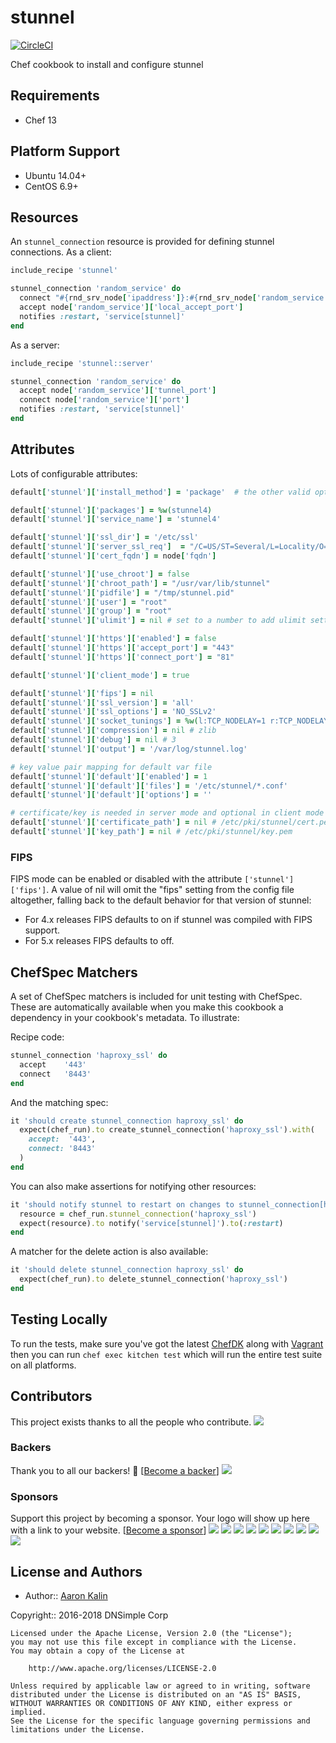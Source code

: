 # stunnel

[![CircleCI](https://circleci.com/gh/sous-chefs/chef-stunnel/tree/master.svg?style=svg)](https://circleci.com/gh/sous-chefs/chef-stunnel/tree/master)

Chef cookbook to install and configure stunnel

## Requirements

* Chef 13

## Platform Support

* Ubuntu 14.04+
* CentOS 6.9+

## Resources

An `stunnel_connection` resource is provided for defining stunnel connections. As a client:

```ruby
include_recipe 'stunnel'

stunnel_connection 'random_service' do
  connect "#{rnd_srv_node['ipaddress']}:#{rnd_srv_node['random_service']['port']}"
  accept node['random_service']['local_accept_port']
  notifies :restart, 'service[stunnel]'
end
```

As a server:

```ruby
include_recipe 'stunnel::server'

stunnel_connection 'random_service' do
  accept node['random_service']['tunnel_port']
  connect node['random_service']['port']
  notifies :restart, 'service[stunnel]'
end
```

## Attributes

Lots of configurable attributes:

```ruby
default['stunnel']['install_method'] = 'package'  # the other valid option is 'source'

default['stunnel']['packages'] = %w(stunnel4)
default['stunnel']['service_name'] = 'stunnel4'

default['stunnel']['ssl_dir'] = '/etc/ssl'
default['stunnel']['server_ssl_req']  = "/C=US/ST=Several/L=Locality/O=Example/OU=Operations/CN=#{node['fqdn']}/emailAddress=root@#{node['fqdn']}"
default['stunnel']['cert_fqdn'] = node['fqdn']

default['stunnel']['use_chroot'] = false
default['stunnel']['chroot_path'] = "/usr/var/lib/stunnel"
default['stunnel']['pidfile'] = "/tmp/stunnel.pid"
default['stunnel']['user'] = "root"
default['stunnel']['group'] = "root"
default['stunnel']['ulimit'] = nil # set to a number to add ulimit setting to init script

default['stunnel']['https']['enabled'] = false
default['stunnel']['https']['accept_port'] = "443"
default['stunnel']['https']['connect_port'] = "81"

default['stunnel']['client_mode'] = true

default['stunnel']['fips'] = nil
default['stunnel']['ssl_version'] = 'all'
default['stunnel']['ssl_options'] = 'NO_SSLv2'
default['stunnel']['socket_tunings'] = %w(l:TCP_NODELAY=1 r:TCP_NODELAY=1)
default['stunnel']['compression'] = nil # zlib
default['stunnel']['debug'] = nil # 3
default['stunnel']['output'] = '/var/log/stunnel.log'

# key value pair mapping for default var file
default['stunnel']['default']['enabled'] = 1
default['stunnel']['default']['files'] = '/etc/stunnel/*.conf'
default['stunnel']['default']['options'] = ''

# certificate/key is needed in server mode and optional in client mode
default['stunnel']['certificate_path'] = nil # /etc/pki/stunnel/cert.pem
default['stunnel']['key_path'] = nil # /etc/pki/stunnel/key.pem
```

### FIPS

FIPS mode can be enabled or disabled with the attribute `['stunnel']['fips']`. A value of nil will omit the
"fips" setting from the config file altogether, falling back to the default behavior for that version of stunnel:

* For 4.x releases FIPS defaults to on if stunnel was compiled with FIPS support.
* For 5.x releases FIPS defaults to off.

## ChefSpec Matchers

A set of ChefSpec matchers is included for unit testing with ChefSpec. These
are automatically available when you make this cookbook a dependency in your
cookbook's metadata. To illustrate:

Recipe code:

```ruby
stunnel_connection 'haproxy_ssl' do
  accept    '443'
  connect   '8443'
end
```

And the matching spec:

```ruby
it 'should create stunnel_connection haproxy_ssl' do
  expect(chef_run).to create_stunnel_connection('haproxy_ssl').with(
    accept:  '443',
    connect: '8443'
  )
end
```

You can also make assertions for notifying other resources:

```ruby
it 'should notify stunnel to restart on changes to stunnel_connection[haproxy_ssl]' do
  resource = chef_run.stunnel_connection('haproxy_ssl')
  expect(resource).to notify('service[stunnel]').to(:restart)
end
```

A matcher for the delete action is also available:

```ruby
it 'should delete stunnel_connection haproxy_ssl' do
  expect(chef_run).to delete_stunnel_connection('haproxy_ssl')
end
```

## Testing Locally

To run the tests, make sure you've got the latest [ChefDK](https://downloads.chef.io/chef-dk/) along with
[Vagrant](https://www.vagrantup.com/downloads.html) then you can run `chef exec kitchen test` which will run the
entire test suite on all platforms.

## Contributors

This project exists thanks to all the people who contribute.
<img src="https://opencollective.com/sous-chefs/contributors.svg?width=890&button=false" /></a>


### Backers

Thank you to all our backers! 🙏 [[Become a backer](https://opencollective.com/sous-chefs#backer)]
<a href="https://opencollective.com/sous-chefs#backers" target="_blank"><img src="https://opencollective.com/sous-chefs/backers.svg?width=890"></a>

### Sponsors

Support this project by becoming a sponsor. Your logo will show up here with a link to your website. [[Become a sponsor](https://opencollective.com/sous-chefs#sponsor)]
<a href="https://opencollective.com/sous-chefs/sponsor/0/website" target="_blank"><img src="https://opencollective.com/sous-chefs/sponsor/0/avatar.svg"></a>
<a href="https://opencollective.com/sous-chefs/sponsor/1/website" target="_blank"><img src="https://opencollective.com/sous-chefs/sponsor/1/avatar.svg"></a>
<a href="https://opencollective.com/sous-chefs/sponsor/2/website" target="_blank"><img src="https://opencollective.com/sous-chefs/sponsor/2/avatar.svg"></a>
<a href="https://opencollective.com/sous-chefs/sponsor/3/website" target="_blank"><img src="https://opencollective.com/sous-chefs/sponsor/3/avatar.svg"></a>
<a href="https://opencollective.com/sous-chefs/sponsor/4/website" target="_blank"><img src="https://opencollective.com/sous-chefs/sponsor/4/avatar.svg"></a>
<a href="https://opencollective.com/sous-chefs/sponsor/5/website" target="_blank"><img src="https://opencollective.com/sous-chefs/sponsor/5/avatar.svg"></a>
<a href="https://opencollective.com/sous-chefs/sponsor/6/website" target="_blank"><img src="https://opencollective.com/sous-chefs/sponsor/6/avatar.svg"></a>
<a href="https://opencollective.com/sous-chefs/sponsor/7/website" target="_blank"><img src="https://opencollective.com/sous-chefs/sponsor/7/avatar.svg"></a>
<a href="https://opencollective.com/sous-chefs/sponsor/8/website" target="_blank"><img src="https://opencollective.com/sous-chefs/sponsor/8/avatar.svg"></a>
<a href="https://opencollective.com/sous-chefs/sponsor/9/website" target="_blank"><img src="https://opencollective.com/sous-chefs/sponsor/9/avatar.svg"></a>

## License and Authors

* Author:: [Aaron Kalin](https://github.com/martinisoft)

Copyright:: 2016-2018 DNSimple Corp

```
Licensed under the Apache License, Version 2.0 (the "License");
you may not use this file except in compliance with the License.
You may obtain a copy of the License at

    http://www.apache.org/licenses/LICENSE-2.0

Unless required by applicable law or agreed to in writing, software
distributed under the License is distributed on an "AS IS" BASIS,
WITHOUT WARRANTIES OR CONDITIONS OF ANY KIND, either express or implied.
See the License for the specific language governing permissions and
limitations under the License.
```
